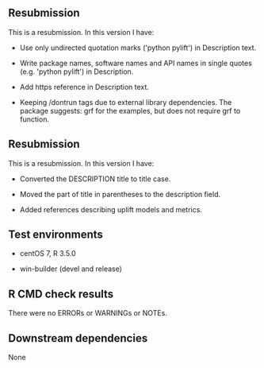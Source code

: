 ## Resubmission
This is a resubmission. In this version I have:

* Use only undirected quotation marks ('python pylift') in
Description text.

* Write package names, software names and API names in single 
quotes (e.g. 'python pylift') in Description.

* Add https reference in Description text.

* Keeping /dontrun tags due to external library 
dependencies.  The package suggests: grf for the
examples, but does not require grf to function.


## Resubmission
This is a resubmission. In this version I have:

* Converted the DESCRIPTION title to title case.

* Moved the part of title in parentheses to the description field.

* Added references describing uplift models and metrics.


## Test environments

* centOS 7, R 3.5.0

* win-builder (devel and release)

## R CMD check results
There were no ERRORs or WARNINGs or NOTEs.

## Downstream dependencies
None
